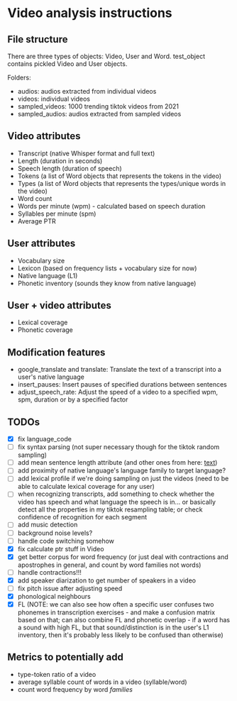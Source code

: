 # Video analysis instructions

## File structure

There are three types of objects: Video, User and Word.
test_object contains pickled Video and User objects.

Folders:

- audios: audios extracted from individual videos
- videos: individual videos
- sampled_videos: 1000 trending tiktok videos from 2021
- sampled_audios: audios extracted from sampled videos

## Video attributes

- Transcript (native Whisper format and full text)
- Length (duration in seconds)
- Speech length (duration of speech)
- Tokens (a list of Word objects that represents the tokens in the video)
- Types (a list of Word objects that represents the types/unique words in the video)
- Word count
- Words per minute (wpm) - calculated based on speech duration
- Syllables per minute (spm)
- Average PTR

## User attributes

- Vocabulary size
- Lexicon (based on frequency lists + vocabulary size for now)
- Native language (L1)
- Phonetic inventory (sounds they know from native language)

## User + video attributes
- Lexical coverage
- Phonetic coverage

## Modification features

- google_translate and translate: Translate the text of a transcript into a user's native language
- insert_pauses: Insert pauses of specified durations between sentences
- adjust_speech_rate: Adjust the speed of a video to a specified wpm, spm, duration or by a specified factor

## TODOs

- [x] fix language_code
- [ ] fix syntax parsing (not super necessary though for the tiktok random sampling)
- [ ] add mean sentence length attribute (and other ones from here: [text](https://chatgpt.com/share/6899654a-fa3c-8010-b05f-924e6585c457))
- [ ] add proximity of native language's language family to target language?
- [ ] add lexical profile if we're doing sampling on just the videos (need to be able to calculate lexical coverage for any user)
- [ ] when recognizing transcripts, add something to check whether the video has speech and what language the speech is in... or basically detect all the properties in my tiktok resampling table; or check confidence of recognition for each segment
- [ ] add music detection
- [ ] background noise levels?
- [ ] handle code switching somehow
- [x] fix calculate ptr stuff in Video
- [x] get better corpus for word frequency (or just deal with contractions and apostrophes in general, and count by word families not words)
- [ ] handle contractions!!!
- [x] add speaker diarization to get number of speakers in a video
- [ ] fix pitch issue after adjusting speed
- [x] phonological neighbours
- [x] FL (NOTE: we can also see how often a specific user confuses two phonemes in transcription exercises - and make a confusion matrix based on that; can also combine FL and phonetic overlap - if a word has a sound with high FL, but that sound/distinction is in the user's L1 inventory, then it's probably less likely to be confused than otherwise)

## Metrics to potentially add

- type-token ratio of a video
- average syllable count of words in a video (syllable/word)
- count word frequency by word *families*
